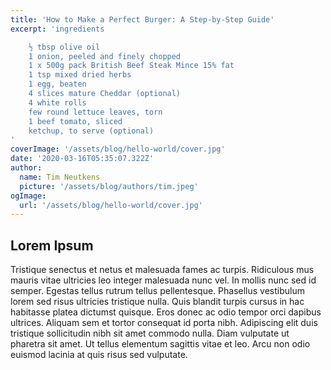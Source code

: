 ```yaml
---
title: 'How to Make a Perfect Burger: A Step-by-Step Guide'
excerpt: 'ingredients

    ½ tbsp olive oil
    1 onion, peeled and finely chopped
    1 x 500g pack British Beef Steak Mince 15% fat
    1 tsp mixed dried herbs
    1 egg, beaten
    4 slices mature Cheddar (optional)
    4 white rolls
    few round lettuce leaves, torn
    1 beef tomato, sliced
    ketchup, to serve (optional)
'
coverImage: '/assets/blog/hello-world/cover.jpg'
date: '2020-03-16T05:35:07.322Z'
author:
  name: Tim Neutkens
  picture: '/assets/blog/authors/tim.jpeg'
ogImage:
  url: '/assets/blog/hello-world/cover.jpg'
---
```


    
## Lorem Ipsum

Tristique senectus et netus et malesuada fames ac turpis. Ridiculous mus mauris vitae ultricies leo integer malesuada nunc vel. In mollis nunc sed id semper. Egestas tellus rutrum tellus pellentesque. Phasellus vestibulum lorem sed risus ultricies tristique nulla. Quis blandit turpis cursus in hac habitasse platea dictumst quisque. Eros donec ac odio tempor orci dapibus ultrices. Aliquam sem et tortor consequat id porta nibh. Adipiscing elit duis tristique sollicitudin nibh sit amet commodo nulla. Diam vulputate ut pharetra sit amet. Ut tellus elementum sagittis vitae et leo. Arcu non odio euismod lacinia at quis risus sed vulputate.

